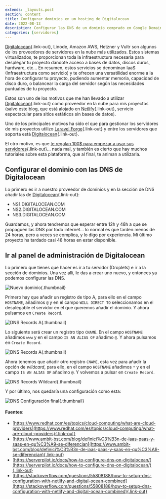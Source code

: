 ```yaml
---
extends: _layouts.post
section: content
title: Configurar dominios en un hosting de Digitalocean
date: 2022-08-13
description: Configurar las DNS de un dominio comprado en Google Domains en el proveedor de alojamiento web Digitalocean. Configuración de los diferentes DNS que hay que crear y distribuir.
categories: [servidores]
---
```


[Digitalocean](https://m.do.co/c/507d909fac29){.link-out}, Linode, Amazon AWS, Hetzner y Vultr son algunos de los proveedores de servidores en la nube más utilizados. Estos sistemas virtualizados, te proporcionan toda la infraestructura necesaria para desplegar tu proyecto dandote acceso a bases de datos, discos duros, hardware, etc... En resumen, estos servicios se denominan IaaS (Infraestructura como servicio) y te ofrecen una versatilidad enorme a la hora de configurar tu proyecto, pudiendo aumentar memoria, capacidad de disco duro, o balancear la carga del servidor según las necesidades puntuales de tu proyecto.

Estos son uno de los motivos que me han llevado a utilizar [Digitalocean](https://m.do.co/c/507d909fac29){.link-out} como proveedor en la nube para mis proyectos (salvo este blog, que está alojado en [Netlify](https://www.netlify.com/){.link-out}, servicio espectacular para sitios estáticos sin bases de datos). 

Uno de los principales motivos ha sido el que para gestionar los servidores de mis proyectos utilizo [Laravel Forge](https://forge.laravel.com/){.link-out} y entre los servidores que soporta está [Digitalocean](https://m.do.co/c/507d909fac29){.link-out}.

El otro motivo, es que [te regalan 100$ para empezar a usar sus servidores](https://m.do.co/c/507d909fac29){.link-out}... nada mal, y también es cierto que hay muchos tutoriales sobre esta plataforma, que al final, te animan a utilizarla.

## Configurar el dominio con las DNS de Digitalocean 

Lo primero es ir a nuestro proveedor de dominios y en la sección de DNS añadir las de [Digitalocean](https://m.do.co/c/507d909fac29){.link-out}:

- NS1.DIGITALOCEAN.COM
- NS2.DIGITALOCEAN.COM
- NS3.DIGITALOCEAN.COM

Guardamos, y ahora tendremos que esperar entre 12h y 48h a que se propaguen las DNS por todo internet... lo normal es que tarden menos de 24 horas, pero a veces se complica, y lo digo por experiencia. Mi último proyecto ha tardado casi 48 horas en estar disponible.

## Ir al panel de administración de Digitalocean

Lo primero que tienes que hacer es ir a tu servidor (Droplets) e ir a la sección de dominios. Una vez allí, le das a crear uno nuevo, y entonces ya podemos configurar las DNS.

![Nuevo dominio](../../../assets/img/posts/dns/new-domain.png){.thumbnail}

Primero hay que añadir un registro de tipo A, para ello en el campo `HOSTNAME`, añadimos `@` y en el campo `WILL DIRECT TO` seleccionamos en el desplegable el servidor en el que queremos añadir el dominio. Y ahora pulsamos en `Create Record`.

![DNS Records A](../../../assets/img/posts/dns/a-record.png){.thumbnail}

Lo siguiente será crear un registro tipo `CNAME`. En el campo `HOSTNAME` añadimos `www` y en el campo `IS AN ALIAS OF` añadimo `@`. Y ahora pulsamos en `Create Record`.

![DNS Records A](../../../assets/img/posts/dns/cname-record.png){.thumbnail}

Ahora tenemos que añadir otro registro `CNAME`, esta vez para añadir la opción de *wildcard*, para ello, en el campo `HOSTNAME` añadimos `*` y en el campo `IS AN ALIAS OF` añadimo `@`. Y volvemos a pulsar en `Create Record`.

![DNS Records Wildcard](../../../assets/img/posts/dns/wildcard-record.png){.thumbnail}

Y por último, nos quedaría una configuración como esta:

![DNS Configuración final](../../../assets/img/posts/dns/final.png){.thumbnail}

#### Fuentes:

- [https://www.redhat.com/es/topics/cloud-computing/what-are-cloud-providers](https://www.redhat.com/es/topics/cloud-computing/what-are-cloud-providers){.link-out}
- [https://www.ambit-bst.com/blog/definici%C3%B3n-de-iaas-paas-y-saas-en-qu%C3%A9-se-diferencian](https://www.ambit-bst.com/blog/definici%C3%B3n-de-iaas-paas-y-saas-en-qu%C3%A9-se-diferencian){.link-out}
- [https://serverpilot.io/docs/how-to-configure-dns-on-digitalocean/](https://serverpilot.io/docs/how-to-configure-dns-on-digitalocean/){.link-out}
- [https://stackoverflow.com/questions/55808188/how-to-setup-dns-configuration-with-netlify-and-digital-ocean-combined](https://stackoverflow.com/questions/55808188/how-to-setup-dns-configuration-with-netlify-and-digital-ocean-combined){.link-out}